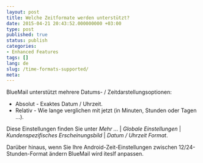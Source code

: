 ```yaml
---
layout: post
title: Welche Zeitformate werden unterstützt?
date: 2015-04-21 20:43:52.000000000 +03:00
type: post
published: true
status: publish
categories:
- Enhanced Features
tags: []
lang: de
slug: /time-formats-supported/
meta:
---
```


BlueMail unterstützt mehrere Datums- / Zeitdarstellungsoptionen:

* Absolut - Exaktes Datum / Uhrzeit.
* Relativ - Wie lange verglichen mit jetzt (in Minuten, Stunden oder Tagen ...).

Diese Einstellungen finden Sie unter *Mehr ...* \| *Globale Einstellungen* \| *Kundenspezifisches Erscheinungsbild* \| *Datum / Uhrzeit Format*.

Darüber hinaus, wenn Sie Ihre Android-Zeit-Einstellungen zwischen 12/24-Stunden-Format ändern BlueMail wird iteslf anpassen.
